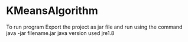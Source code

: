 # KMeansAlgorithm

To run program
Export the project as jar file and run using the command java -jar filename.jar
java version used jre1.8